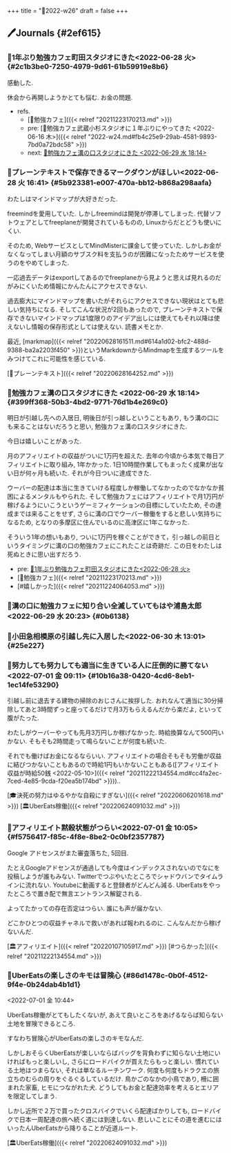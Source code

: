 +++
title = "📓2022-w26"
draft = false
+++

## 🖊Journals {#2ef615}


### 💭1年ぶり勉強カフェ町田スタジオにきた<span class="timestamp-wrapper"><span class="timestamp">&lt;2022-06-28 火&gt;</span></span> {#2c1b3be0-7250-4979-9d61-61b59919e8b6}

感動した.

休会から再開しようかとても悩む. お金の問題.

-   refs.
    -   [🔖勉強カフェ]({{< relref "20211223170213.md" >}})
    -   pre: [💭勉強カフェ武蔵小杉スタジオに１年ぶりにやってきた <2022-06-16 木>]({{< relref "2022-w24.md#fb4c25e9-29ab-4581-9893-7bd0a72bdc58" >}})
    -   next: [💭勉強カフェ溝の口スタジオにきた <2022-06-29 水 18:14>](#399ff368-50b3-4bd2-9771-76d1b4e269c0)


### 💭プレーンテキストで保存できるマークダウンがほしい<span class="timestamp-wrapper"><span class="timestamp">&lt;2022-06-28 火 16:41&gt;</span></span> {#5b923381-e007-470a-bb12-b868a298aafa}

わたしはマインドマップが大好きだった.

freemindを愛用していた. しかしfreemindは開発が停滞してしまった. 代替ソフトウェアとしてfreeplaneが開発されているものの, Linuxからだとどうも使いにくい.

そのため, WebサービスとしてMindMisterに課金して使っていた. しかしお金がなくなってしまい月額のサブスク料を支払うのが困難になったためサービスを使うのをやめてしまった.

一応過去データはexportしてあるのでfreeplaneから見ようと思えば見れるのだがみにくいため情報にかんたんにアクセスできない.

過去膨大にマインドマップを書いたがそれらにアクセスできない現状はとても悲しい気持ちになる. そしてこんな状況が2回もあったので, プレーンテキストで保存できないマインドマップは1度限りのアイデア出しには使えてもそれ以降は使えないし情報の保存形式としては使えない. 読書メモとか.

最近, [markmap]({{< relref "20220628161511.md#614a1d02-bfc2-488d-9388-ba2a2203f450" >}})というMarkdownからMindmapを生成するツールをみつけてこれに可能性を感じている.

[📝プレーンテキスト]({{< relref "20220628164252.md" >}})


### 💭勉強カフェ溝の口スタジオにきた <span class="timestamp-wrapper"><span class="timestamp">&lt;2022-06-29 水 18:14&gt;</span></span> {#399ff368-50b3-4bd2-9771-76d1b4e269c0}

明日が引越し先への入居日, 明後日が引っ越しということもあり, もう溝の口にも来ることはないだろうと思い, 勉強カフェ溝の口スタジオにきた.

今日は嬉しいことがあった.

月のアフィリエイトの収益がついに1万円を超えた. 去年の今頃から本気で毎日アフィリエイトに取り組み, 1年かかった. 1日10時間作業してもまったく成果が出ない日が何ヶ月も続いた. それが今日ついに達成できた.

ウーバーの配達は本当に生きていける程度しか稼働してなかったのでなかなか貧困によるメンタルもやられた. そして勉強カフェにはアフィリエイトで月1万円が稼げるようにいこうというゲーミフィケーションの目標にしていたため, その達成までは来ることをせず, さらに溝の口でウーバー稼働をすると悲しい気持ちになるため, となりの多摩区に住んでいるのに高津区に1年こなかった.

そういう1年の想いもあり, ついに1万円を稼ぐことができて，引っ越しの前日というタイミングに溝の口の勉強カフェにこれたことは奇跡だ. この日をわたしは死ぬときに思い出すだろう.

-   pre: [💭1年ぶり勉強カフェ町田スタジオにきた<2022-06-28 火>](#2c1b3be0-7250-4979-9d61-61b59919e8b6)
-   [🔖勉強カフェ]({{< relref "20211223170213.md" >}})
-   [#嬉しかった]({{< relref "20211224064053.md" >}})


### 💭溝の口に勉強カフェに知り合い全滅していてもはや浦島太郎<span class="timestamp-wrapper"><span class="timestamp">&lt;2022-06-29 水 20:23&gt;</span></span> {#0b6138}


### 💭小田急相模原の引越し先に入居した<span class="timestamp-wrapper"><span class="timestamp">&lt;2022-06-30 木 13:01&gt;</span></span> {#25e227}


### 💭努力しても努力しても適当に生きている人に圧倒的に勝てない<span class="timestamp-wrapper"><span class="timestamp">&lt;2022-07-01 金 09:11&gt;</span></span> {#10b16a38-0420-4cd6-8eb1-1ec14fe53290}

引越し前に退去する建物の掃除のおじさんに挨拶した. おれなんて適当に30分掃除してあと3時間ずっと座ってるだけで月3万もらえるんだから楽だよ, といって腹がたった.

わたしがウーバーやっても先月3万円しか稼げなかった. 時給換算なんて500円いかない. そもそも2時間走って鳴らないことが何度も続いた.

それでも働けばお金になるならいい. アフィリエイトの場合そもそも労働が収益に結びつかないこともあるので時給1円もいかないこともある([アフィリエイト収益が時給50銭 <2022-05-10>]({{< relref "20211222134554.md#cc4fa2ec-7ced-4e85-9cda-f20ea5b174bd" >}}))..

[🎓決死の努力はゆるやかな自殺にすぎない]({{< relref "20220606201618.md" >}}) [🏛UberEats稼働]({{< relref "20220624091032.md" >}})


### 💭アフィリエイト黙殺状態がつらい<span class="timestamp-wrapper"><span class="timestamp">&lt;2022-07-01 金 10:05&gt;</span></span> {#f5756417-f85c-4f8e-8be2-0c0bf2357787}

Google アドセンスがまた審査落ちた, 5回目.

たとえGoogleアドセンスが通過しても今度はインデックスされないのでなにを投稿しようが誰もみない. Twitterでつぶやいたところでシャドウバンでタイムラインに流れない. Youtubeに動画すると登録者がどんどん減る. UberEatsをやったところで置き配で無言エントランス解錠される.

よってたかっての存在否定はつらい. 誰にも声が届かない.

どこかひとつの収益チャネルで救いがあれば報われるのに. こんなんだから稼げないんだ.

[🏛アフィリエイト]({{< relref "20220107105917.md" >}}) [#つらかった]({{< relref "20211222134554.md" >}})


### 💭UberEatsの楽しさのキモは冒険心 {#86d1478c-0b0f-4512-9f4e-0b24dab4b1d1}

<span class="timestamp-wrapper"><span class="timestamp">&lt;2022-07-01 金 10:44&gt;</span></span>

UberEats稼働がとてもしたくないが, あえて良いところをあげるならば知らない土地を冒険できるところ.

すなわち冒険心がUberEatsの楽しさのキモなんだ.

しかしおそらくUberEatsが楽しいならばバッグを背負わずに知らない土地にいければもっと楽しいし, さらにロードバイクが買えたらもっと楽しい. 慣れている土地はつまらない, それは単なるルーチンワーク. 何度も何度もドラクエの旅立ちのむらの周りをぐるぐるしているだけ. 鳥かごのなかの小鳥であり, 柵に囲まれた家畜, ヒモにつながれた犬. どうしてもお金と配達効率を考えるとエリアを限定してしまう.

しかし近所で２万で買ったクロスバイクでいくら配達ばかりしても, ロードバイクで日本一周配達の旅へ続く道には到達しない. 悲しいことにその道を進むにはいったんUberEatsから降りることが近道ルート.

[🏛UberEats稼働]({{< relref "20220624091032.md" >}})
